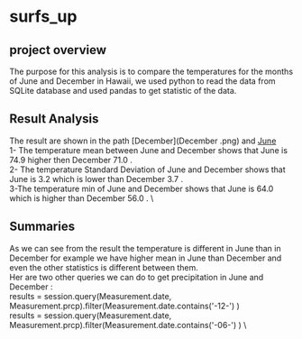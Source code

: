 #  surfs_up
## project overview
The purpose for this analysis is to compare the temperatures for the months of June and December in Hawaii, we used python to read the data from SQLite database and used pandas  to get statistic of the data.
## Result Analysis
The result are shown in the path  [December](December .png)  and  [June](june.png) \
1- The temperature mean between June and December shows that  June is 74.9  higher then December 71.0 . \
2- The temperature Standard Deviation of June and December shows that June is 3.2  which is lower than December 3.7 . \
3-The temperature min of June and December shows that June is 64.0  which is higher than December 56.0 . \
## Summaries
As we can see from the result the temperature is different in June than in  December for example we have higher mean in June than December and even the other statistics is different between them. \
Her are two other queries we can do to get precipitation in June and December : \
results = session.query(Measurement.date, Measurement.prcp).filter(Measurement.date.contains('-12-') ) \
results = session.query(Measurement.date, Measurement.prcp).filter(Measurement.date.contains('-06-') ) \

